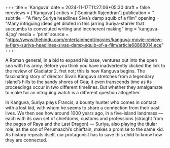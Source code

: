 +++
title = 'Kanguva'
date = 2024-11-17T11:27:06+05:30
draft = false
mreviews = ['Kanguva']
critics = ['Gopinath Rajendran']
publication = ''
subtitle = "A fiery Suriya headlines Siva’s damp squib of a film"
opening = "Many intriguing ideas get diluted in this jarring Suriya-starrer that succumbs to convoluted writing and incoherent making"
img = 'kanguva-4.jpg'
media = 'print'
source = "https://www.thehindu.com/entertainment/movies/kanguva-movie-review-a-fiery-suriya-headlines-sivas-damp-squib-of-a-film/article68868014.ece"
+++

A Roman general, in a bid to expand his base, ventures out into the open sea with his army. Before you think you have inadvertently clicked the link to the review of Gladiator 2, fret not; this is how Kanguva begins. The fascinating story of director Siva’s Kanguva stretches from a legendary island’s hills to the sandy shores of Goa; it even transcends time as its proceedings occur in two different timelines. But whether they amalgamate to make for an intriguing watch is a different question altogether.

In Kanguva, Suriya plays Francis, a bounty hunter who comes in contact with a lost kid, with whom he seems to share a connection from their past lives. We then see how around 1000 years ago, in a five-island landmass — each with its own set of chiefdoms, customs and professions (straight from the pages of Raya and the Last Dragon) — Suriya, also playing the titular role, as the son of Perumaachi’s chieftain, makes a promise to the same kid. As history repeats itself, our protagonist has to save this child to know how they are connected.
